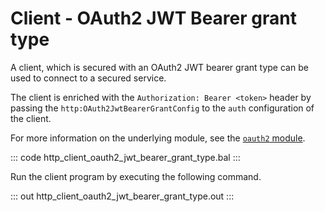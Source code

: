 # Client - OAuth2 JWT Bearer grant type

A client, which is secured with an OAuth2 JWT bearer grant type can be used to connect to a secured service.

The client is enriched with the `Authorization: Bearer <token>` header by passing the `http:OAuth2JwtBearerGrantConfig` to the `auth` configuration of the client.

For more information on the underlying module, see the [`oauth2` module](https://lib.ballerina.io/ballerina/oauth2/latest/).

::: code http_client_oauth2_jwt_bearer_grant_type.bal :::

Run the client program by executing the following command.

::: out http_client_oauth2_jwt_bearer_grant_type.out :::
